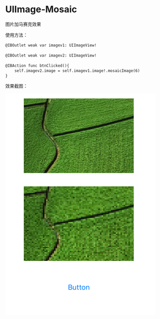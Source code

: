 # UIImage-Mosaic

图片加马赛克效果

使用方法：

    @IBOutlet weak var imagev1: UIImageView!
    
    @IBOutlet weak var imagev2: UIImageView!

    @IBAction func btnClicked(){
        self.imagev2.image = self.imagev1.image!.mosaicImage(6)
    }

效果截图：

![ABC](https://raw.githubusercontent.com/ReverseScale/UIImage-Mosaic/master/Gif.png)
